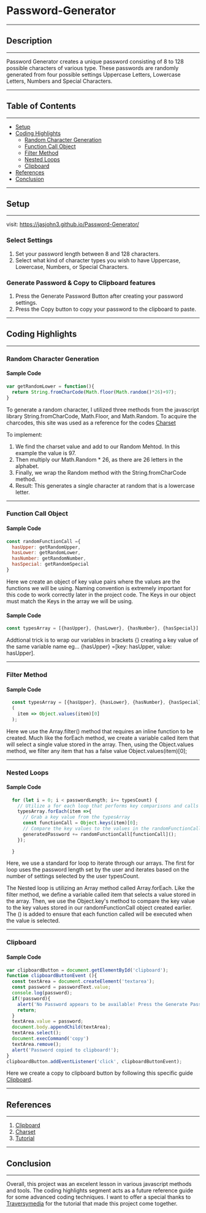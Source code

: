 # Password-Generator
___
## Description
___
Password Generator creates a unique password consisting of 8 to 128 possible characters of various type.  These passwords are randomly generated from four possible settings Uppercase Letters, Lowercase Letters, Numbers and Special Characters.
___
## Table of Contents
___
* [Setup](#setup)
* [Coding Highlights](#coding-highlights)
  * [Random Character Generation](#random-character-generation)
  * [Function Call Object](#function-call-object)
  * [Filter Method](#filter-method)
  * [Nested Loops](#nested-loops)
  * [Clipboard](#clipboard)
* [References](#references)
* [Conclusion](#conclusion)
___

## Setup
___
visit: <a href="https://jasjohn3.github.io/Password-Generator/" target="_blank" rel="noreferrer noopener">https://jasjohn3.github.io/Password-Generator/</a>
### Select Settings
1. Set your password length between 8 and 128 characters.
2. Select what kind of character types you wish to have Uppercase, Lowercase, Numbers, or Special Characters.
### Generate Password & Copy to Clipboard features
1. Press the Generate Password Button after creating your password settings.
2. Press the Copy button to copy your password to the clipboard to paste.
___

## Coding Highlights
___
### Random Character Generation
#### Sample Code
```javascript 
var getRandomLower = function(){
  return String.fromCharCode(Math.floor(Math.random()*26)+97);
}   
```
To generate a random character, I utilized three methods from the javascript library String.fromCharCode, Math.Floor, and Math.Random.  To acquire the charcodes, this site was used as a reference for the codes [Charset](https://net-comber.com/charset.html)


To implement: 
1. We find the charset value and add to our Random Mehtod. In this example the value is 97.  
2. Then multiply our Math.Random * 26, as there are 26 letters in the alphabet.
3. Finally, we wrap the Random method with the String.fromCharCode method.
4. Result: This generates a single character at random that is a lowercase letter.
___
### Function Call Object
#### Sample Code
```javascript 
const randomFunctionCall ={
  hasUpper: getRandomUpper,
  hasLower: getRandomLower,
  hasNumber: getRandomNumber,
  hasSpecial: getRandomSpecial
}
```
Here we create an object of key value pairs where the values are the functions we will be using.  Naming convention is extremely important for this code to work correctly later in the project code.  The Keys in our object must match the Keys in the array we will be using.
#### Sample Code
```javascript 
const typesArray = [{hasUpper}, {hasLower}, {hasNumber}, {hasSpecial}]
```
Addtional trick is to wrap our variables in brackets {} creating a key value of the same variable name eg... {hasUpper} =[key: hasUpper, value: hasUpper].
___
### Filter Method
#### Sample Code
```javascript 
  const typesArray = [{hasUpper}, {hasLower}, {hasNumber}, {hasSpecial}].filter
  (
    item => Object.values(item)[0]
  );
```
Here we use the Array.filter() method that requires an inline function to be created.  Much like the forEach method, we create a variable called item that will select a single value stored in the array. Then, using the Object.values method, we filter any item that has a false value Object.values(item)[0];
___
### Nested Loops
#### Sample Code
```javascript 
  for (let i = 0; i < passwordLength; i+= typesCount) {
    // Utilize a for each loop that performs key comparisons and calls functions stored in randomFunctionCall object
    typesArray.forEach(item =>{
      // Grab a key value from the typesArray
      const functionCall = Object.keys(item)[0];
      // Compare the key values to the values in the randomFunctionCall object
      generatedPassword += randomFunctionCall[functionCall]();
    });
    
  }
```

Here, we use a standard for loop to iterate through our arrays.  The first for loop uses the password length set by the user and iterates based on the number of settings selected by the user typesCount.

The Nested loop is utilizing an Array method called Array.forEach.  Like the filter method, we define a variable called item that selects a value stored in the array.  Then, we use the Object.key's method to compare the key value to the key values stored in our randomFunctionCall object created earlier.  The () is added to ensure that each function called will be executed when the value is selected.
___
### Clipboard
#### Sample Code
```javascript 
var clipboardButton = document.getElementById('clipboard');
function clipboardButtonEvent (){
  const textArea = document.createElement('textarea');
  const password = passwordText.value;
  console.log(password);
  if(!password){
    alert('No Password appears to be available! Press the Generate Password button to create a password!');
    return;
  }
  textArea.value = password;
  document.body.appendChild(textArea);
  textArea.select();
  document.execCommand('copy')
  textArea.remove();
  alert('Password copied to clipboard!');
}
clipboardButton.addEventListener('click', clipboardButtonEvent);
```
Here we create a copy to clipboard button by following this specific guide [Clipboard](https://hackernoon.com/copying-text-to-clipboard-with-javascript-df4d4988697f).
___

## References
___
1. [Clipboard](https://hackernoon.com/copying-text-to-clipboard-with-javascript-df4d4988697f)
2. [Charset](https://net-comber.com/charset.html)
3. [Tutorial](https://www.youtube.com/watch?v=duNmhKgtcsI&ab_channel=TraversyMedia)
___
## Conclusion
___
Overall, this project was an excelent lesson in various javascript methods and tools.  The coding highlights segment acts as a future reference guide for some advanced coding techniques.  I want to offer a special thanks to [Traversymedia](https://www.traversymedia.com/) for the tutorial that made this project come together.
